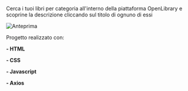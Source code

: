 Cerca i tuoi libri per categoria all'interno della piattaforma OpenLibrary e scoprine la descrizione cliccando sul titolo di ognuno di essi


![Anteprima](https://user-images.githubusercontent.com/124310746/234624260-91b45320-a75f-402c-ac40-9544d48a5498.png)

Progetto realizzato con:

**- HTML**

**- CSS**

**- Javascript**

**- Axios**



